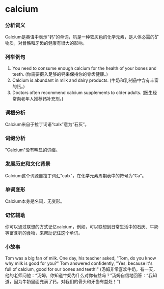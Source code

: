 # calcium

### 分析词义

  

Calcium是英语中表示"钙"的单词，钙是一种软灰色的化学元素，是人体必需的矿物质，对骨骼和牙齿的健康有很大的影响。

  

### 列举例句

  

1.  You need to consume enough calcium for the health of your bones and teeth. (你需要摄入足够的钙来保持你的骨齿健康。)
2.  Calcium is abundant in milk and dairy products. (牛奶和乳制品中含有丰富的钙。)
3.  Doctors often recommend calcium supplements to older adults. (医生经常向老年人推荐钙补充剂。)

  

### 词根分析

  

Calcium来自于拉丁词语“calx”意为“石灰”。

  

### 词缀分析

  

"Calcium"没有明显的词缀。

  

### 发展历史和文化背景

  

Calcium这个词源自拉丁词汇"calx"，在化学元素周期表中的符号为“Ca”。

  

### 单词变形

  

Calcium本身是名词，无变形。

  

### 记忆辅助

  

你可以通过联想的方式记忆calcium，例如，可以联想到日常生活中的石灰、牛奶等富含钙的食物，来帮助记住这个单词。

  

### 小故事

  

Tom was a big fan of milk. One day, his teacher asked, "Tom, do you know why milk is good for you?" Tom answered confidently, "Yes, because it's full of calcium, good for our bones and teeth!" (汤姆非常喜欢牛奶。有一天，他的老师问他：“汤姆，你知道牛奶为什么对你有益吗？”汤姆自信地回答：“我知道，因为牛奶里面充满了钙，对我们的骨头和牙齿有益处！”)
